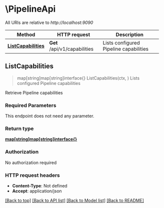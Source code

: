 # \PipelineApi

All URIs are relative to *http://localhost:9090*

Method | HTTP request | Description
------------- | ------------- | -------------
[**ListCapabilities**](PipelineApi.md#ListCapabilities) | **Get** /api/v1/capabilities | Lists configured Pipeline capabilities



## ListCapabilities

> map[string]map[string]interface{} ListCapabilities(ctx, )
Lists configured Pipeline capabilities

Retrieve Pipeline capabilities

### Required Parameters

This endpoint does not need any parameter.

### Return type

[**map[string]map[string]interface{}**](map[string]interface{}.md)

### Authorization

No authorization required

### HTTP request headers

- **Content-Type**: Not defined
- **Accept**: application/json

[[Back to top]](#) [[Back to API list]](../README.md#documentation-for-api-endpoints)
[[Back to Model list]](../README.md#documentation-for-models)
[[Back to README]](../README.md)

